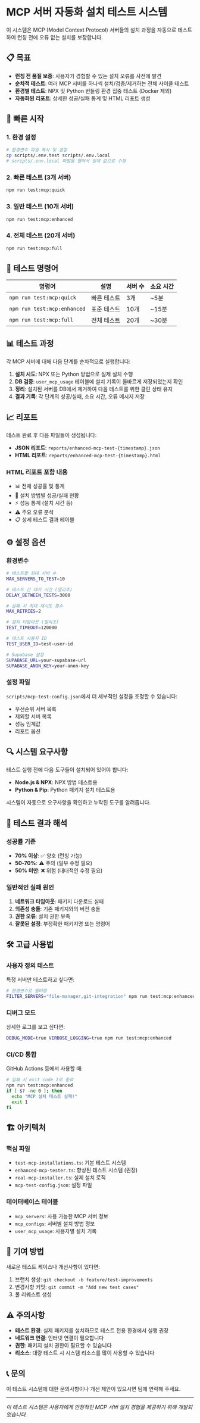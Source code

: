 # MCP 서버 자동화 설치 테스트 시스템

이 시스템은 MCP (Model Context Protocol) 서버들의 설치 과정을 자동으로 테스트하여 런칭 전에 오류 없는 설치를 보장합니다.

## 📋 목표

- **런칭 전 품질 보증**: 사용자가 경험할 수 있는 설치 오류를 사전에 발견
- **순차적 테스트**: 여러 MCP 서버를 하나씩 설치/검증/제거하는 전체 사이클 테스트
- **환경별 테스트**: NPX 및 Python 번들링 환경 집중 테스트 (Docker 제외)
- **자동화된 리포트**: 상세한 성공/실패 통계 및 HTML 리포트 생성

## 🚀 빠른 시작

### 1. 환경 설정

```bash
# 환경변수 파일 복사 및 설정
cp scripts/.env.test scripts/.env.local
# scripts/.env.local 파일을 열어서 실제 값으로 수정
```

### 2. 빠른 테스트 (3개 서버)

```bash
npm run test:mcp:quick
```

### 3. 일반 테스트 (10개 서버)

```bash
npm run test:mcp:enhanced
```

### 4. 전체 테스트 (20개 서버)

```bash
npm run test:mcp:full
```

## 🔧 테스트 명령어

| 명령어 | 설명 | 서버 수 | 소요 시간 |
|--------|------|---------|-----------|
| `npm run test:mcp:quick` | 빠른 테스트 | 3개 | ~5분 |
| `npm run test:mcp:enhanced` | 표준 테스트 | 10개 | ~15분 |
| `npm run test:mcp:full` | 전체 테스트 | 20개 | ~30분 |

## 📊 테스트 과정

각 MCP 서버에 대해 다음 단계를 순차적으로 실행합니다:

1. **설치 시도**: NPX 또는 Python 방법으로 실제 설치 수행
2. **DB 검증**: `user_mcp_usage` 테이블에 설치 기록이 올바르게 저장되었는지 확인
3. **정리**: 설치된 서버를 DB에서 제거하여 다음 테스트를 위한 클린 상태 유지
4. **결과 기록**: 각 단계의 성공/실패, 소요 시간, 오류 메시지 저장

## 📈 리포트

테스트 완료 후 다음 파일들이 생성됩니다:

- **JSON 리포트**: `reports/enhanced-mcp-test-{timestamp}.json`
- **HTML 리포트**: `reports/enhanced-mcp-test-{timestamp}.html`

### HTML 리포트 포함 내용

- 📊 전체 성공률 및 통계
- 🔧 설치 방법별 성공/실패 현황
- ⚡ 성능 통계 (설치 시간 등)
- ⚠️ 주요 오류 분석
- 📋 상세 테스트 결과 테이블

## ⚙️ 설정 옵션

### 환경변수

```bash
# 테스트할 최대 서버 수
MAX_SERVERS_TO_TEST=10

# 테스트 간 대기 시간 (밀리초)
DELAY_BETWEEN_TESTS=3000

# 실패 시 최대 재시도 횟수
MAX_RETRIES=2

# 설치 타임아웃 (밀리초)
TEST_TIMEOUT=120000

# 테스트 사용자 ID
TEST_USER_ID=test-user-id

# Supabase 설정
SUPABASE_URL=your-supabase-url
SUPABASE_ANON_KEY=your-anon-key
```

### 설정 파일

`scripts/mcp-test-config.json`에서 더 세부적인 설정을 조정할 수 있습니다:

- 우선순위 서버 목록
- 제외할 서버 목록
- 성능 임계값
- 리포트 옵션

## 🔍 시스템 요구사항

테스트 실행 전에 다음 도구들이 설치되어 있어야 합니다:

- **Node.js & NPX**: NPX 방법 테스트용
- **Python & Pip**: Python 패키지 설치 테스트용

시스템이 자동으로 요구사항을 확인하고 누락된 도구를 알려줍니다.

## 📝 테스트 결과 해석

### 성공률 기준

- **70% 이상**: ✅ 양호 (런칭 가능)
- **50-70%**: ⚠️ 주의 (일부 수정 필요)
- **50% 미만**: ❌ 위험 (대대적인 수정 필요)

### 일반적인 실패 원인

1. **네트워크 타임아웃**: 패키지 다운로드 실패
2. **의존성 충돌**: 기존 패키지와의 버전 충돌
3. **권한 오류**: 설치 권한 부족
4. **잘못된 설정**: 부정확한 패키지명 또는 명령어

## 🛠️ 고급 사용법

### 사용자 정의 테스트

특정 서버만 테스트하고 싶다면:

```bash
# 환경변수로 필터링
FILTER_SERVERS="file-manager,git-integration" npm run test:mcp:enhanced
```

### 디버그 모드

상세한 로그를 보고 싶다면:

```bash
DEBUG_MODE=true VERBOSE_LOGGING=true npm run test:mcp:enhanced
```

### CI/CD 통합

GitHub Actions 등에서 사용할 때:

```bash
# 실패 시 exit code 1로 종료
npm run test:mcp:enhanced
if [ $? -ne 0 ]; then
  echo "MCP 설치 테스트 실패!"
  exit 1
fi
```

## 🏗️ 아키텍처

### 핵심 파일

- `test-mcp-installations.ts`: 기본 테스트 시스템
- `enhanced-mcp-tester.ts`: 향상된 테스트 시스템 (권장)
- `real-mcp-installer.ts`: 실제 설치 로직
- `mcp-test-config.json`: 설정 파일

### 데이터베이스 테이블

- `mcp_servers`: 사용 가능한 MCP 서버 정보
- `mcp_configs`: 서버별 설치 방법 정보
- `user_mcp_usage`: 사용자별 설치 기록

## 🤝 기여 방법

새로운 테스트 케이스나 개선사항이 있다면:

1. 브랜치 생성: `git checkout -b feature/test-improvements`
2. 변경사항 커밋: `git commit -m "Add new test cases"`
3. 풀 리퀘스트 생성

## ⚠️ 주의사항

- **테스트 환경**: 실제 패키지를 설치하므로 테스트 전용 환경에서 실행 권장
- **네트워크 연결**: 인터넷 연결이 필요합니다
- **권한**: 패키지 설치 권한이 필요할 수 있습니다
- **리소스**: 대량 테스트 시 시스템 리소스를 많이 사용할 수 있습니다

## 📞 문의

이 테스트 시스템에 대한 문의사항이나 개선 제안이 있으시면 팀에 연락해 주세요.

---

*이 테스트 시스템은 사용자에게 안정적인 MCP 서버 설치 경험을 제공하기 위해 개발되었습니다.*
